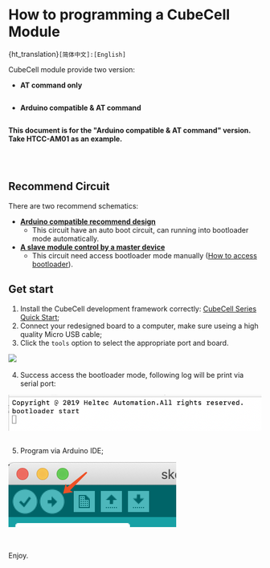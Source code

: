 # How to programming a CubeCell Module
{ht_translation}`[简体中文]:[English]`

CubeCell module provide two version:

- **AT command only**

  ``` {tip} For the flash size reason, the "AT command only" HTCC-AM01 only provide CN470-510MHz hardware versions, sending & lestening frequency are fixed (Channel 0~7), cannot be configured by software, and can't upgrade without special hardwares.
  ```

- **Arduino compatible & AT command**

  ``` {tip} Support AT command defaultly, already have an actived Arduino bootloader, can development via Arduino.
  ```

**This document is for the "Arduino compatible & AT command" version. Take HTCC-AM01 as an example.**

``` {note} CubeCell module (HTCC-AM01) only have ASR6501and RF relevant circute inside. In order to program it, need connect to a external UART-USB bridge. CH340G, CP2102 etc.
```

&nbsp;

## Recommend Circuit

There are two recommend schematics:

- **[Arduino compatible recommend design](http://resource.heltec.cn/download/CubeCell/HTCC-AM01_Module/HTCC-AM01_Reference_Design(Arduino).pdf)**
  - This circuit have an auto boot circuit, can running into bootloader mode automatically.
- **[A slave module control by a master device](http://resource.heltec.cn/download/CubeCell/HTCC-AM01_Module/HTCC-AM01_Reference_Design(AT).pdf)**
  - This circuit need access bootloader mode manually ([How to access bootloader](https://heltec-automation-docs.readthedocs.io/en/latest/cubecell/frequently_asked_questions.html#how-to-access-bootloader-mode)).

## Get start

1. Install the CubeCell development framework correctly: [CubeCell Series Quick Start](https://docs.heltec.org/en/node/asr650x/asr650x_general_docs/quick_start/index.html);
2. Connect your redesigned board to a computer, make sure useing a high quality Micro USB cable;
3. Click the `tools` option to select the appropriate port and board.

![](img/programming_cubecell/13.png)

4. Success access the bootloader mode, following log will be print via serial port:

![](img/programming_cubecell/01.png)

``` {tip} If use the Arduino compatible circuit, and system into bootloader mode automatically, will not see this log. Log printed by CubeCell normally, but the com port used by IDE for programming purpose,  there is no place to show.
```

5. Program via Arduino IDE;

![](img/programming_cubecell/02.png)

&nbsp;

Enjoy.

